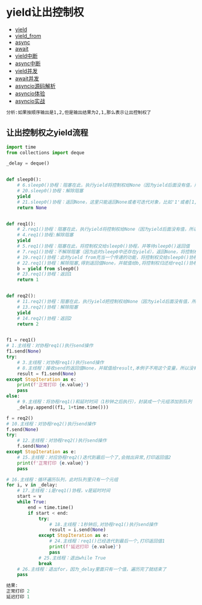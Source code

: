 # yield让出控制权
* [yield](1.yield.md)
* [yield_from](2.yield_from.md)
* [async](3.async.md)
* [await](4.await.md)
* [yield中断](5.yield_break.md)
* [async中断](6.async_break.md)
* [yield并发](7.yield_from_concurrent.md)
* [await并发](8.await_concurrent.md)
* [asyncio源码解析](9.asyncio.md)
* [asyncio体验](10.asyncio_concurrent.md)
* [asyncio实战](11.asyncio_sample.md)

``` markdown
分析:如果按顺序输出是1,2,但是输出结果为2,1,那么表示让出控制权了
```
## 让出控制权之yield流程
``` python
import time
from collections import deque

_delay = deque()


def sleep0():
    # 6.sleep0()协程：阻塞在此，执行yield将控制权给None（因为yield后面没有值，所以是None），返回None，将控制权归还给sleep0()协程
    # 20.sleep0()协程：解除阻塞
    yield
    # 21.sleep0()协程：返回None，这里只能返回None或者可迭代对象，比如'1'或者[1,2]
    return None


def req1():
    # 2.req1()协程：阻塞在此，执行yield将控制权给None（因为yield后面没有值，所以是None），返回None，将控制权归还给req1()协程
    # 4.req1()协程:解除阻塞
    yield
    # 5.req1()协程：阻塞在此，将控制权交给sleep0()协程，并等待sleep0()返回值
    # 7.req1()协程：不解除阻塞（因为此时sleep0中还存在yield），返回None，将控制权归还给req1()协程
    # 19.req1()协程：此时yield from充当一个传递的功能，将控制权交给sleep0()协程，并等待sleep0()返回值
    # 22.req1()协程：解除阻塞,得到返回值None，并赋值给b,将控制权归还给req1()协程，本例子不需要这个返回值，所以不打印
    b = yield from sleep0()
    # 23.req1()协程：返回1
    return 1


def req2():
    # 11.req2()协程：阻塞在此，执行yield把控制权给None（因为yield后面没有值，所以是None），返回None，并交出控制权归还给req2()协程
    # 13.req2()协程：解除阻塞
    yield
    # 14.req2()协程：返回2
    return 2


f1 = req1()
# 1.主线程：对协程req1()执行send操作
f1.send(None)
try:
    # 3.主线程：对协程req1()执行send操作
    # 8.主线程：接收send的返回值None，并赋值给result,本例子不用这个变量，所以没有打印
    result = f1.send(None)
except StopIteration as e:
    print(f'正常打印 {e.value}')
    pass
else:
    # 9.主线程：将协程req1()和延时时间（1秒钟之后执行），封装成一个元组添加到队列
    _delay.append((f1, 1+time.time()))

f = req2()
# 10.主线程：对协程req2()执行send操作
f.send(None)
try:
    # 12.主线程：对协程req2()执行send操作
    f.send(None)
except StopIteration as e:
    # 15.主线程：对应协程req2()迭代到最后一个了,会抛出异常,打印返回值2
    print(f'正常打印 {e.value}')
    pass

# 16.主线程：循环遍历队列，此时队列里只有一个元组
for i, v in _delay:
    # 17.主线程：i是req1()协程，v是延时时间
    start = v
    while True:
        end = time.time()
        if start < end:
            try:
                # 18.主线程：1秒钟后,对协程req1()执行send操作
                result = i.send(None)
            except StopIteration as e:
                # 24.主线程：req1()已经迭代到最后一个,打印返回值1
                print(f'延迟打印 {e.value}')
                pass
            # 25.主线程：退出while True
            break
    # 26.主线程：退出for，因为_delay里面只有一个值，遍历完了就结束了
    pass

```

``` python
结果:
正常打印 2
延迟打印 1
```